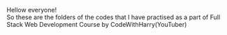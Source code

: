 Hellow everyone!<br>
So these are the folders of the codes that I have practised as a part of Full Stack Web Development Course by CodeWithHarry(YouTuber)
